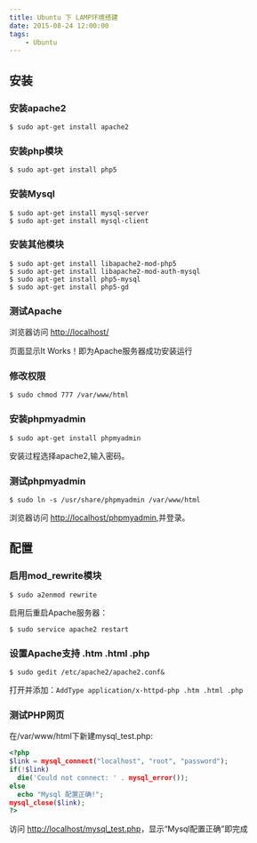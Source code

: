 ```yaml
---
title: Ubuntu 下 LAMP环境搭建
date: 2015-08-24 12:00:00
tags:
    - Ubuntu
---
```


## 安装

### 安装apache2
```
$ sudo apt-get install apache2
```

### 安装php模块
```
$ sudo apt-get install php5
```


### 安装Mysql
```
$ sudo apt-get install mysql-server
$ sudo apt-get install mysql-client
```

<!-- more -->
### 安装其他模块
```
$ sudo apt-get install libapache2-mod-php5
$ sudo apt-get install libapache2-mod-auth-mysql
$ sudo apt-get install php5-mysql
$ sudo apt-get install php5-gd
```

### 测试Apache
浏览器访问 [http://localhost/](http://localhost/)

页面显示It Works！即为Apache服务器成功安装运行

### 修改权限

```
$ sudo chmod 777 /var/www/html
```

### 安装phpmyadmin
```
$ sudo apt-get install phpmyadmin
```

安装过程选择apache2,输入密码。

### 测试phpmyadmin
```
$ sudo ln -s /usr/share/phpmyadmin /var/www/html
```

浏览器访问 [http://localhost/phpmyadmin](http://localhost/phpmyadmin),并登录。

## 配置

### 启用mod_rewrite模块
```
$ sudo a2enmod rewrite
```

启用后重启Apache服务器：

```
$ sudo service apache2 restart
```

### 设置Apache支持 .htm .html .php
```
$ sudo gedit /etc/apache2/apache2.conf&
```

打开并添加：`AddType application/x-httpd-php .htm .html .php`

### 测试PHP网页
在/var/www/html下新建mysql_test.php:

``` php
<?php
$link = mysql_connect("localhost", "root", "password");
if(!$link)
  die('Could not connect: ' . mysql_error());
else
  echo "Mysql 配置正确!";
mysql_close($link);
?>
```

访问 [http://localhost/mysql_test.php](http://localhost/mysql_test.php)，显示“Mysql配置正确”即完成
